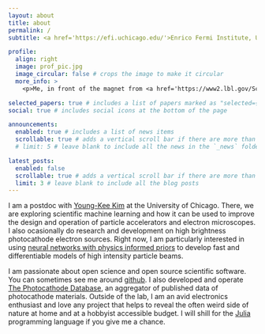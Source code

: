 ```yaml
---
layout: about
title: about
permalink: /
subtitle: <a href='https://efi.uchicago.edu/'>Enrico Fermi Institute, University of Chicago</a>.

profile:
  align: right
  image: prof_pic.jpg
  image_circular: false # crops the image to make it circular
  more_info: >
    <p>Me, in front of the magnet from <a href='https://www2.lbl.gov/Science-Articles/Archive/early-years.html'>EO Lawrence's 27-inch cyclotron</a> </p><p>(photo credit: WH McNeil)</p>

selected_papers: true # includes a list of papers marked as "selected={true}"
social: true # includes social icons at the bottom of the page

announcements:
  enabled: true # includes a list of news items
  scrollable: true # adds a vertical scroll bar if there are more than 3 news items
  # limit: 5 # leave blank to include all the news in the `_news` folder

latest_posts:
  enabled: false
  scrollable: true # adds a vertical scroll bar if there are more than 3 new posts items
  limit: 3 # leave blank to include all the blog posts
---
```


I am a postdoc with [Young-Kee Kim](https://hep.uchicago.edu/~ykkim/index.shtml) at the University of Chicago.
There, we are exploring scientific machine learning and how it can be used to improve the design and operation of particle accelerators and electron microscopes.
I also ocasionally do research and development on high brightness photocathode electron sources.
Right now, I am particularly interested in using [neural networks with physics informed priors](https://doi.org/10.1016/j.jcp.2018.10.045) to develop fast and differentiable models of high intensity particle beams.

I am passionate about open science and open source scientific software.
You can sometimes see me around [github](https://github.com/electronsandstuff).
I also developed and operate [The Photocathode Database](https://photocathodes.io/), an aggregator of published data of photocathode materials.
Outside of the lab, I am an avid electronics enthusiast and love any project that helps to reveal the often weird side of nature at home and at a hobbyist accessible budget.
I will shill for the [Julia](https://julialang.org/) programming language if you give me a chance.
